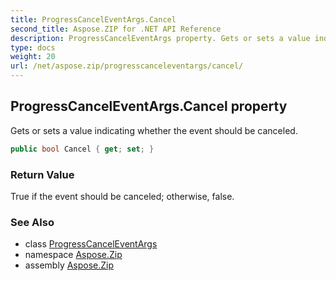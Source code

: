 ```yaml
---
title: ProgressCancelEventArgs.Cancel
second_title: Aspose.ZIP for .NET API Reference
description: ProgressCancelEventArgs property. Gets or sets a value indicating whether the event should be canceled
type: docs
weight: 20
url: /net/aspose.zip/progresscanceleventargs/cancel/
---
```

## ProgressCancelEventArgs.Cancel property

Gets or sets a value indicating whether the event should be canceled.

```csharp
public bool Cancel { get; set; }
```

### Return Value

True if the event should be canceled; otherwise, false.

### See Also

* class [ProgressCancelEventArgs](../)
* namespace [Aspose.Zip](../../progresscanceleventargs/)
* assembly [Aspose.Zip](../../../)


